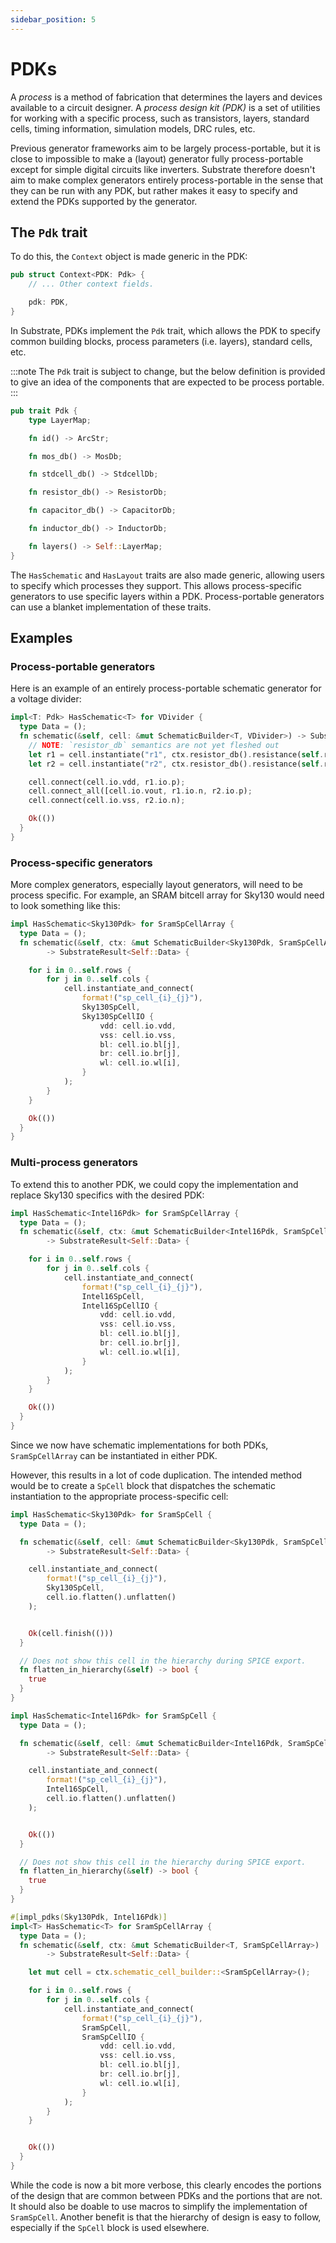 ```yaml
---
sidebar_position: 5
---
```


# PDKs

A _process_ is a method of fabrication that determines the layers and devices available to a 
circuit designer. A _process design kit (PDK)_ is a set of utilities for working with
a specific process, such as transistors, layers, standard cells, timing information, simulation
models, DRC rules, etc.

Previous generator frameworks aim to be largely process-portable, but it is close to impossible
to make a (layout) generator fully process-portable except for simple digital circuits like inverters.
Substrate therefore doesn't aim to make complex generators entirely process-portable in the sense that they can
be run with any PDK, but rather makes it easy to specify and extend the PDKs supported by the generator.

## The `Pdk` trait

To do this, the `Context` object is made generic in the PDK:

```rust
pub struct Context<PDK: Pdk> {
    // ... Other context fields.

    pdk: PDK,
}
```

In Substrate, PDKs implement the `Pdk` trait, which allows the PDK to specify common building blocks, process parameters (i.e. layers), standard cells, etc.

:::note
The `Pdk` trait is subject to change, but the below definition is provided to give an idea of the 
components that are expected to be process portable.
:::

```rust
pub trait Pdk {
    type LayerMap;

    fn id() -> ArcStr;

    fn mos_db() -> MosDb;

    fn stdcell_db() -> StdcellDb;

    fn resistor_db() -> ResistorDb;

    fn capacitor_db() -> CapacitorDb;

    fn inductor_db() -> InductorDb;

    fn layers() -> Self::LayerMap;
}
```

The `HasSchematic` and `HasLayout` traits are also made generic, allowing users to specify which processes they support. This allows process-specific generators to use specific layers within a PDK. Process-portable generators can use a blanket implementation of these traits.

## Examples

### Process-portable generators

Here is an example of an entirely process-portable schematic generator for a voltage divider:

```rust
impl<T: Pdk> HasSchematic<T> for VDivider {
  type Data = ();
  fn schematic(&self, cell: &mut SchematicBuilder<T, VDivider>) -> SubstrateResult<Self::Data> {
    // NOTE: `resistor_db` semantics are not yet fleshed out
    let r1 = cell.instantiate("r1", ctx.resistor_db().resistance(self.r1).get());
    let r2 = cell.instantiate("r2", ctx.resistor_db().resistance(self.r2).get());

    cell.connect(cell.io.vdd, r1.io.p);
    cell.connect_all([cell.io.vout, r1.io.n, r2.io.p);
    cell.connect(cell.io.vss, r2.io.n);

    Ok(())
  }
}
```

### Process-specific generators

More complex generators, especially layout generators, will need to be process specific. For example, an SRAM bitcell array for Sky130 would need to look something like this:


```rust
impl HasSchematic<Sky130Pdk> for SramSpCellArray {
  type Data = ();
  fn schematic(&self, ctx: &mut SchematicBuilder<Sky130Pdk, SramSpCellArray>) 
        -> SubstrateResult<Self::Data> {

    for i in 0..self.rows {
        for j in 0..self.cols {
            cell.instantiate_and_connect(
                format!("sp_cell_{i}_{j}"),
                Sky130SpCell,
                Sky130SpCellIO {
                    vdd: cell.io.vdd,
                    vss: cell.io.vss,
                    bl: cell.io.bl[j],
                    br: cell.io.br[j],
                    wl: cell.io.wl[i],
                }
            );
        }
    }

    Ok(())
  }
}
```

### Multi-process generators

To extend this to another PDK, we could copy the implementation and replace Sky130 specifics with the desired PDK:

```rust
impl HasSchematic<Intel16Pdk> for SramSpCellArray {
  type Data = ();
  fn schematic(&self, ctx: &mut SchematicBuilder<Intel16Pdk, SramSpCellArray>)
        -> SubstrateResult<Self::Data> {

    for i in 0..self.rows {
        for j in 0..self.cols {
            cell.instantiate_and_connect(
                format!("sp_cell_{i}_{j}"),
                Intel16SpCell,
                Intel16SpCellIO {
                    vdd: cell.io.vdd,
                    vss: cell.io.vss,
                    bl: cell.io.bl[j],
                    br: cell.io.br[j],
                    wl: cell.io.wl[i],
                }
            );
        }
    }

    Ok(())
  }
}
```

Since we now have schematic implementations for both PDKs, `SramSpCellArray` can be instantiated in either PDK.

However, this results in a lot of code duplication. The intended method would be to create a `SpCell` block that dispatches the schematic instantiation to the appropriate process-specific cell:

```rust
impl HasSchematic<Sky130Pdk> for SramSpCell {
  type Data = ();

  fn schematic(&self, cell: &mut SchematicBuilder<Sky130Pdk, SramSpCell>)
        -> SubstrateResult<Self::Data> {

    cell.instantiate_and_connect(
        format!("sp_cell_{i}_{j}"),
        Sky130SpCell,
        cell.io.flatten().unflatten()
    );


    Ok(cell.finish(()))
  }

  // Does not show this cell in the hierarchy during SPICE export.
  fn flatten_in_hierarchy(&self) -> bool {
    true
  }
}

impl HasSchematic<Intel16Pdk> for SramSpCell {
  type Data = ();

  fn schematic(&self, cell: &mut SchematicBuilder<Intel16Pdk, SramSpCell>) 
        -> SubstrateResult<Self::Data> {

    cell.instantiate_and_connect(
        format!("sp_cell_{i}_{j}"),
        Intel16SpCell,
        cell.io.flatten().unflatten()
    );


    Ok(())
  }

  // Does not show this cell in the hierarchy during SPICE export.
  fn flatten_in_hierarchy(&self) -> bool {
    true
  }
}

#[impl_pdks(Sky130Pdk, Intel16Pdk)]
impl<T> HasSchematic<T> for SramSpCellArray {
  type Data = ();
  fn schematic(&self, ctx: &mut SchematicBuilder<T, SramSpCellArray>) 
        -> SubstrateResult<Self::Data> {

    let mut cell = ctx.schematic_cell_builder::<SramSpCellArray>();

    for i in 0..self.rows {
        for j in 0..self.cols {
            cell.instantiate_and_connect(
                format!("sp_cell_{i}_{j}"),
                SramSpCell, 
                SramSpCellIO {
                    vdd: cell.io.vdd,
                    vss: cell.io.vss,
                    bl: cell.io.bl[j],
                    br: cell.io.br[j],
                    wl: cell.io.wl[i],
                }
            );
        }
    }


    Ok(())
  }
}
```

While the code is now a bit more verbose, this clearly encodes the portions of the design 
that are common between PDKs and the portions that are not. It should also be doable to 
use macros to simplify the implementation of `SramSpCell`. Another benefit is that the 
hierarchy of design is easy to follow, especially if the `SpCell` block is used elsewhere.
